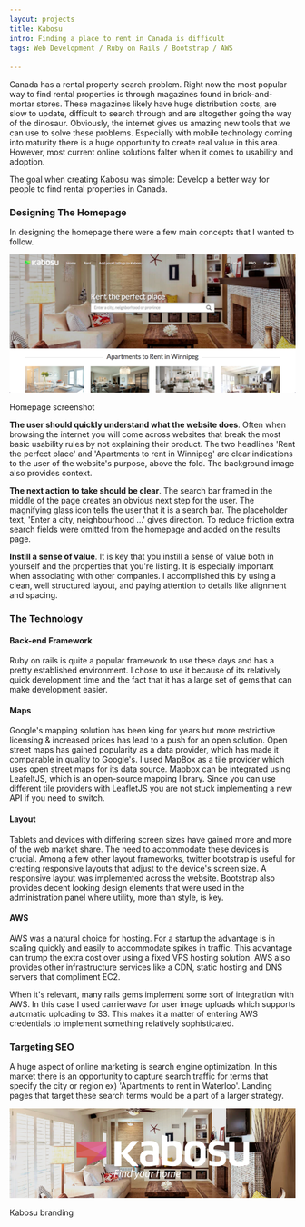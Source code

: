 ```yaml
---
layout: projects
title: Kabosu
intro: Finding a place to rent in Canada is difficult
tags: Web Development / Ruby on Rails / Bootstrap / AWS

---
```


Canada has a rental property search problem. Right now the most popular way to find rental properties is through magazines found in brick-and-mortar stores. These magazines likely have huge distribution costs, are slow to update, difficult to search through and are altogether going the way of the dinosaur. Obviously, the internet gives us amazing new tools that we can use to solve these problems. Especially with mobile technology coming into maturity there is a huge opportunity to create real value in this area. However, most current online solutions falter when it comes to usability and adoption.

The goal when creating Kabosu was simple: Develop a better way for people to find rental properties in Canada.

### Designing The Homepage

In designing the homepage there were a few main concepts that I wanted to follow.

![Kabosu Screenshot](/images/kabosu_homepage_screen.png)
<div class="caption">Homepage screenshot</div>

**The user should quickly understand what the website does**. Often when browsing the internet you will come across websites that break the most basic usability rules by not explaining their product. The two headlines 'Rent the perfect place' and 'Apartments to rent in Winnipeg' are clear indications to the user of the website's purpose, above the fold. The background image also provides context.
    
**The next action to take should be clear**. The search bar framed in the middle of the page creates an obvious next step for the user. The magnifying glass icon tells the user that it is a search bar. The placeholder text, 'Enter a city, neighbourhood ...' gives direction. To reduce friction extra search fields were omitted from the homepage and added on the results page. 
    
**Instill a sense of value**. It is key that you instill a sense of value both in yourself and the properties that you're listing. It is especially important when associating with other companies. I accomplished this by using a clean, well structured layout, and paying attention to details like alignment and spacing.

### The Technology

#### Back-end Framework
Ruby on rails is quite a popular framework to use these days and has a pretty established environment. I chose to use it because of its relatively quick development time and the fact that it has a large set of gems that can make development easier.

#### Maps  
Google's mapping solution has been king for years but more restrictive licensing & increased prices has lead to a push for an open solution. Open street maps has gained popularity as a data provider, which has made it comparable in quality to Google's. I used MapBox as a tile provider which uses open street maps for its data source. Mapbox can be integrated using LeafeltJS, which is an open-source mapping library. Since you can use different tile providers with LeafletJS you are not stuck implementing a new API if you need to switch.

#### Layout
Tablets and devices with differing screen sizes have gained more and more of the web market share. The need to accommodate these devices is crucial. Among a few other layout frameworks, twitter bootstrap is useful for creating responsive layouts that adjust to the device's screen size. A responsive layout was implemented across the website. Bootstrap also provides decent looking design elements that were used in the administration panel where utility, more than style, is key.

#### AWS
AWS was a natural choice for hosting. For a startup the advantage is in scaling quickly and easily to accommodate spikes in traffic. This advantage can trump the extra cost over using a fixed VPS hosting solution. AWS also provides other infrastructure services like a CDN, static hosting and DNS servers that compliment EC2. 

When it's relevant, many rails gems implement some sort of integration with AWS. In this case I used carrierwave for user image uploads which supports automatic uploading to S3. This makes it a matter of entering AWS credentials to implement something relatively sophisticated.

### Targeting SEO
    
A huge aspect of online marketing is search engine optimization. In this market there is an opportunity to capture search traffic for terms that specify the city or region ex) 'Apartments to rent in Waterloo'. Landing pages that target these search terms would be a part of a larger strategy.

![Kabosu Branding](/images/kabosu_branding.png)
<div class="caption">Kabosu branding</div>
